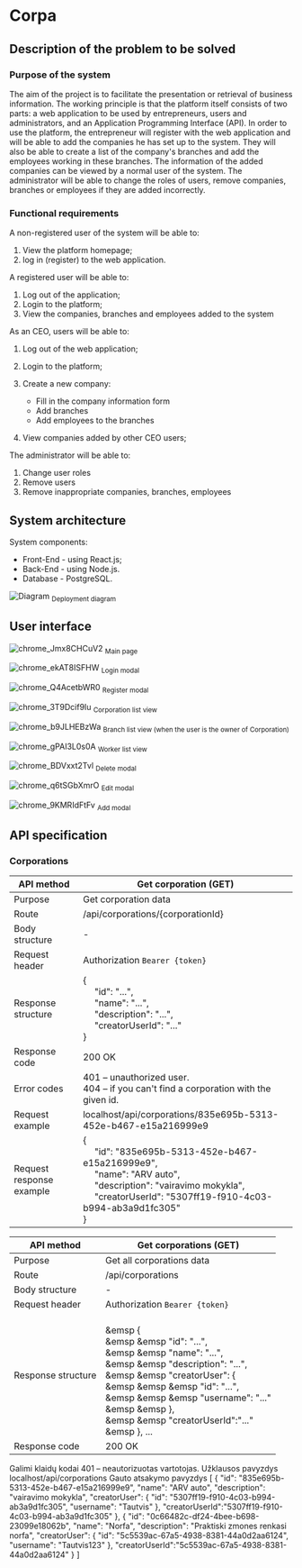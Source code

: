 # Corpa

## Description of the problem to be solved

### Purpose of the system

The aim of the project is to facilitate the presentation or retrieval of business information.
The working principle is that the platform itself consists of two parts: a web application to be used by entrepreneurs, users and administrators, and an Application Programming Interface (API).
In order to use the platform, the entrepreneur will register with the web application and will be able to add the companies he has set up to the system. They will also be able to create a list of the company's branches and add the employees working in these branches. The information of the added companies can be viewed by a normal user of the system. The administrator will be able to change the roles of users, remove companies, branches or employees if they are added incorrectly.

### Functional requirements

A non-registered user of the system will be able to:

1. View the platform homepage;
2. log in (register) to the web application.

A registered user will be able to:

1. Log out of the application;
2. Login to the platform;
3. View the companies, branches and employees added to the system

As an CEO, users will be able to:

1. Log out of the web application;
2. Login to the platform;
3. Create a new company:

   - Fill in the company information form
   - Add branches
   - Add employees to the branches

4. View companies added by other CEO users;

The administrator will be able to:

1. Change user roles
2. Remove users
3. Remove inappropriate companies, branches, employees

## System architecture

System components:

- Front-End - using React.js;
- Back-End - using Node.js.
- Database - PostgreSQL.

![Diagram](https://user-images.githubusercontent.com/40595871/209195351-d0ebbccb-da85-45e0-9ce4-3abffdc88a80.png)
<sub>Deployment diagram</sub>

## User interface 

![chrome_Jmx8CHCuV2](https://user-images.githubusercontent.com/40595871/209196183-e70da92a-8b29-4d6a-a255-f74b9d7d3d69.png)
<sub>Main page</sub>

![chrome_ekAT8ISFHW](https://user-images.githubusercontent.com/40595871/209196390-97cdd613-9c1d-49f5-9129-9118abb22cd7.png)
<sub>Login modal</sub>

![chrome_Q4AcetbWR0](https://user-images.githubusercontent.com/40595871/209196299-669d4aba-5dd7-415c-8608-b39ece46fecc.png)
<sub>Register modal</sub>

![chrome_3T9Dcif9Iu](https://user-images.githubusercontent.com/40595871/209196541-ff4064cd-51a9-4e07-9592-c4b7bccd73c9.png)
<sub>Corporation list view</sub>

![chrome_b9JLHEBzWa](https://user-images.githubusercontent.com/40595871/209196665-d9bd55cb-f8c8-4799-8109-701b8afa1e67.png)
<sub>Branch list view (when the user is the owner of Corporation)</sub>

![chrome_gPAI3L0s0A](https://user-images.githubusercontent.com/40595871/209196835-cd3ca05b-db61-40b8-9017-21065731b2aa.png)
<sub>Worker list view</sub>

![chrome_BDVxxt2Tvl](https://user-images.githubusercontent.com/40595871/209196977-cc13f5f1-531c-436e-aa85-5dfd0929d3c9.png)
<sub>Delete modal</sub>

![chrome_q6tSGbXmrO](https://user-images.githubusercontent.com/40595871/209197017-63b1b164-56ff-4df0-9c08-74219baef6e8.png)
<sub>Edit modal</sub>

![chrome_9KMRIdFtFv](https://user-images.githubusercontent.com/40595871/209197067-f10910a5-fecb-487e-a94f-467045fb3cf7.png)
<sub>Add modal</sub>

## API specification

### Corporations
| API method | Get corporation (GET) |
|----------|------------ |
| Purpose	| Get corporation data |
| Route	| /api/corporations/{corporationId} |
| Body structure | - |
| Request header |	Authorization `Bearer {token}` |
| Response structure |	{ <br> &emsp; "id": "...", <br> &emsp; "name": "...", <br> &emsp; "description": "...", <br> &emsp; "creatorUserId": "..." <br> } |
| Response code	| 200 OK |
| Error codes	| 401 – unauthorized user. <br> 404 – if you can't find a corporation with the given id. |
| Request example	| localhost/api/corporations/835e695b-5313-452e-b467-e15a216999e9 |
| Request response example | { <br> &emsp; "id": "835e695b-5313-452e-b467-e15a216999e9", <br> &emsp; "name": "ARV auto", <br> &emsp; "description": "vairavimo mokykla", <br> &emsp; "creatorUserId": "5307ff19-f910-4c03-b994-ab3a9d1fc305" <br> } |

| API method |	Get corporations (GET) |
|----------|------------ |
| Purpose |	Get all corporations data |
| Route | /api/corporations |
| Body structure | - |
| Request header | Authorization `Bearer {token}` |
| Response structure |  <br> &emsp { <br> &emsp &emsp "id": "...", <br> &emsp &emsp "name": "...", <br> &emsp &emsp "description": "...", <br> &emsp &emsp "creatorUser": { <br> &emsp &emsp &emsp "id": "...", <br> &emsp &emsp &emsp "username": "..." <br> &emsp &emsp }, <br> &emsp &emsp "creatorUserId":"..." <br> &emsp }, ... |
| Response code | 200 OK |
Galimi klaidų kodai	401 – neautorizuotas vartotojas.
Užklausos pavyzdys	localhost/api/corporations
Gauto atsakymo pavyzdys	[
    {
        "id": "835e695b-5313-452e-b467-e15a216999e9",
        "name": "ARV auto",
        "description": "vairavimo mokykla",
        "creatorUser": {
            "id": "5307ff19-f910-4c03-b994-ab3a9d1fc305",
            "username": "Tautvis"
        },
        "creatorUserId":"5307ff19-f910-4c03-b994-ab3a9d1fc305"
    },
    {
        "id": "0c66482c-df24-4bee-b698-23099e18062b",
        "name": "Norfa",
        "description": "Praktiski zmones renkasi norfa",
        "creatorUser": {
            "id": "5c5539ac-67a5-4938-8381-44a0d2aa6124",
            "username": "Tautvis123"
        },
        "creatorUserId":"5c5539ac-67a5-4938-8381-44a0d2aa6124"
    }
]

